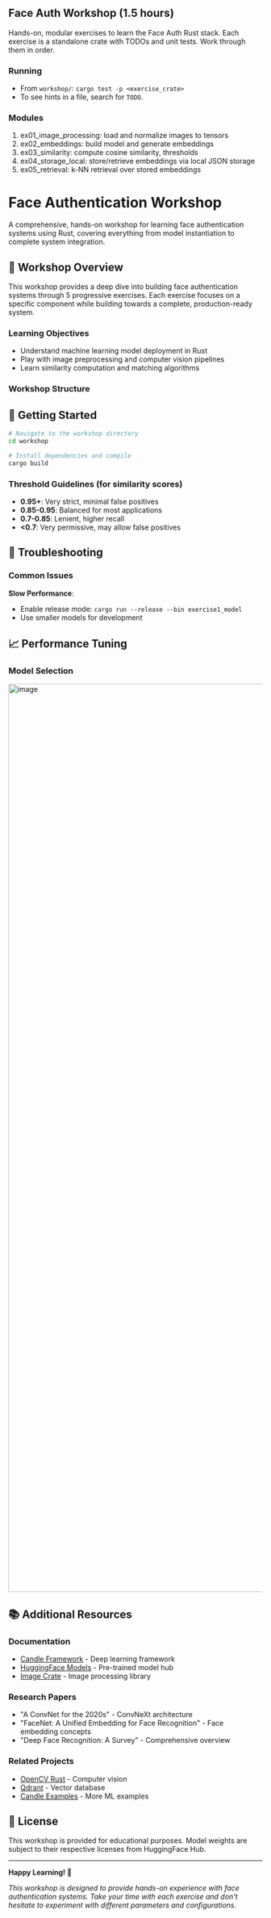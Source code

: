 ## Face Auth Workshop (1.5 hours)

Hands-on, modular exercises to learn the Face Auth Rust stack. Each exercise is a standalone crate with TODOs and unit tests. 
Work through them in order.

### Running
- From `workshop/`: `cargo test -p <exercise_crate>`
- To see hints in a file, search for `TODO`.

### Modules
1. ex01_image_processing: load and normalize images to tensors
2. ex02_embeddings: build model and generate embeddings
3. ex03_similarity: compute cosine similarity, thresholds
4. ex04_storage_local: store/retrieve embeddings via local JSON storage
5. ex05_retrieval: k-NN retrieval over stored embeddings

# Face Authentication Workshop

A comprehensive, hands-on workshop for learning face authentication systems using Rust, covering everything from model instantiation to complete system integration.

## 🎯 Workshop Overview

This workshop provides a deep dive into building face authentication systems through 5 progressive exercises. Each exercise focuses on a specific component while building towards a complete, production-ready system.

### Learning Objectives

- Understand machine learning model deployment in Rust
- Play with image preprocessing and computer vision pipelines
- Learn similarity computation and matching algorithms

### Workshop Structure





## 🚀 Getting Started

```bash
# Navigate to the workshop directory
cd workshop

# Install dependencies and compile
cargo build
```


### Threshold Guidelines (for similarity scores)

- **0.95+**: Very strict, minimal false positives
- **0.85-0.95**: Balanced for most applications
- **0.7-0.85**: Lenient, higher recall
- **<0.7**: Very permissive, may allow false positives


## 🔧 Troubleshooting

### Common Issues

**Slow Performance**:
- Enable release mode: `cargo run --release --bin exercise1_model`
- Use smaller models for development


## 📈 Performance Tuning

### Model Selection

<img width="2200" height="1800" alt="image" src="https://github.com/user-attachments/assets/8da7e6be-7a49-41e0-a6ec-c5a0abc11bb2" />


## 📚 Additional Resources

### Documentation

- [Candle Framework](https://github.com/huggingface/candle) - Deep learning framework
- [HuggingFace Models](https://huggingface.co/models) - Pre-trained model hub
- [Image Crate](https://docs.rs/image/) - Image processing library

### Research Papers

- "A ConvNet for the 2020s" - ConvNeXt architecture
- "FaceNet: A Unified Embedding for Face Recognition" - Face embedding concepts
- "Deep Face Recognition: A Survey" - Comprehensive overview

### Related Projects

- [OpenCV Rust](https://github.com/twistedfall/opencv-rust) - Computer vision
- [Qdrant](https://qdrant.tech/) - Vector database
- [Candle Examples](https://github.com/huggingface/candle/tree/main/candle-examples) - More ML examples

## 📄 License

This workshop is provided for educational purposes. Model weights are subject to their respective licenses from HuggingFace Hub.

---

**Happy Learning! 🚀**

*This workshop is designed to provide hands-on experience with face authentication systems. Take your time with each exercise and don't hesitate to experiment with different parameters and configurations.*

